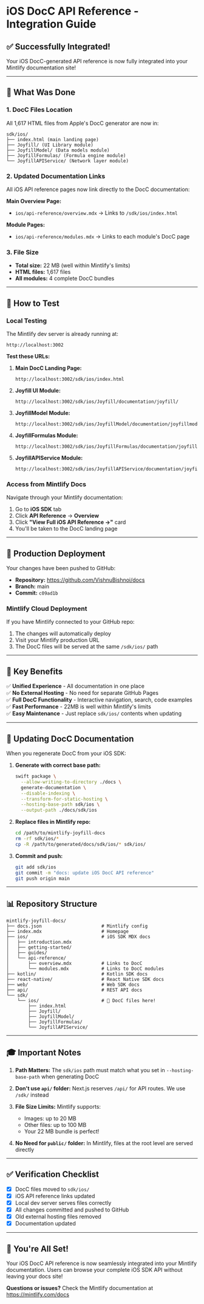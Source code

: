 # iOS DocC API Reference - Integration Guide

## ✅ Successfully Integrated!

Your iOS DocC-generated API reference is now fully integrated into your Mintlify documentation site!

---

## 📍 What Was Done

### 1. **DocC Files Location**
All 1,617 HTML files from Apple's DocC generator are now in:
```
sdk/ios/
├── index.html (main landing page)
├── Joyfill/ (UI Library module)
├── JoyfillModel/ (Data models module)
├── JoyfillFormulas/ (Formula engine module)
└── JoyfillAPIService/ (Network layer module)
```

### 2. **Updated Documentation Links**
All iOS API reference pages now link directly to the DocC documentation:

**Main Overview Page:**
- `ios/api-reference/overview.mdx` → Links to `/sdk/ios/index.html`

**Module Pages:**
- `ios/api-reference/modules.mdx` → Links to each module's DocC page

### 3. **File Size**
- **Total size:** 22 MB (well within Mintlify's limits)
- **HTML files:** 1,617 files
- **All modules:** 4 complete DocC bundles

---

## 🧪 How to Test

### **Local Testing**
The Mintlify dev server is already running at:
```
http://localhost:3002
```

**Test these URLs:**
1. **Main DocC Landing Page:**
   ```
   http://localhost:3002/sdk/ios/index.html
   ```

2. **Joyfill UI Module:**
   ```
   http://localhost:3002/sdk/ios/Joyfill/documentation/joyfill/
   ```

3. **JoyfillModel Module:**
   ```
   http://localhost:3002/sdk/ios/JoyfillModel/documentation/joyfillmodel/
   ```

4. **JoyfillFormulas Module:**
   ```
   http://localhost:3002/sdk/ios/JoyfillFormulas/documentation/joyfillformulas/
   ```

5. **JoyfillAPIService Module:**
   ```
   http://localhost:3002/sdk/ios/JoyfillAPIService/documentation/joyfillapiservice/
   ```

### **Access from Mintlify Docs**
Navigate through your Mintlify documentation:
1. Go to **iOS SDK** tab
2. Click **API Reference** → **Overview**
3. Click **"View Full iOS API Reference →"** card
4. You'll be taken to the DocC landing page

---

## 🚀 Production Deployment

Your changes have been pushed to GitHub:
- **Repository:** https://github.com/VishnuBishnoi/docs
- **Branch:** main
- **Commit:** `c09ad1b`

### **Mintlify Cloud Deployment**
If you have Mintlify connected to your GitHub repo:
1. The changes will automatically deploy
2. Visit your Mintlify production URL
3. The DocC files will be served at the same `/sdk/ios/` path

---

## 📝 Key Benefits

✅ **Unified Experience** - All documentation in one place  
✅ **No External Hosting** - No need for separate GitHub Pages  
✅ **Full DocC Functionality** - Interactive navigation, search, code examples  
✅ **Fast Performance** - 22MB is well within Mintlify's limits  
✅ **Easy Maintenance** - Just replace `sdk/ios/` contents when updating

---

## 🔄 Updating DocC Documentation

When you regenerate DocC from your iOS SDK:

1. **Generate with correct base path:**
   ```bash
   swift package \
     --allow-writing-to-directory ./docs \
     generate-documentation \
     --disable-indexing \
     --transform-for-static-hosting \
     --hosting-base-path sdk/ios \
     --output-path ./docs/sdk/ios
   ```

2. **Replace files in Mintlify repo:**
   ```bash
   cd /path/to/mintlify-joyfill-docs
   rm -rf sdk/ios/*
   cp -R /path/to/generated/docs/sdk/ios/* sdk/ios/
   ```

3. **Commit and push:**
   ```bash
   git add sdk/ios
   git commit -m "docs: update iOS DocC API reference"
   git push origin main
   ```

---

## 📊 Repository Structure

```
mintlify-joyfill-docs/
├── docs.json                      # Mintlify config
├── index.mdx                      # Homepage
├── ios/                           # iOS SDK MDX docs
│   ├── introduction.mdx
│   ├── getting-started/
│   ├── guides/
│   └── api-reference/
│       ├── overview.mdx           # Links to DocC
│       └── modules.mdx            # Links to DocC modules
├── kotlin/                        # Kotlin SDK docs
├── react-native/                  # React Native SDK docs
├── web/                           # Web SDK docs
├── api/                           # REST API docs
└── sdk/
    └── ios/                       # 🎯 DocC files here!
        ├── index.html
        ├── Joyfill/
        ├── JoyfillModel/
        ├── JoyfillFormulas/
        └── JoyfillAPIService/
```

---

## 🎓 Important Notes

1. **Path Matters:** The `sdk/ios` path must match what you set in `--hosting-base-path` when generating DocC

2. **Don't use `api/` folder:** Next.js reserves `/api/` for API routes. We use `/sdk/` instead

3. **File Size Limits:** Mintlify supports:
   - Images: up to 20 MB
   - Other files: up to 100 MB
   - Your 22 MB bundle is perfect!

4. **No Need for `public/` folder:** In Mintlify, files at the root level are served directly

---

## ✅ Verification Checklist

- [x] DocC files moved to `sdk/ios/`
- [x] iOS API reference links updated
- [x] Local dev server serves files correctly
- [x] All changes committed and pushed to GitHub
- [x] Old external hosting files removed
- [x] Documentation updated

---

## 🎉 You're All Set!

Your iOS DocC API reference is now seamlessly integrated into your Mintlify documentation. Users can browse your complete iOS SDK API without leaving your docs site!

**Questions or issues?** Check the Mintlify documentation at https://mintlify.com/docs

